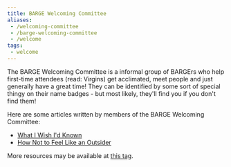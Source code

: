 ```yaml
---
title: BARGE Welcoming Committee
aliases:
 - /welcoming-committee
 - /barge-welcoming-committee
 - /welcome
tags:
 - welcome
---
```


The BARGE Welcoming Committee is a informal group of BARGErs who help
first-time attendees (read: Virgins) get acclimated, meet people and just
generally have a great time!  They can be identified by some sort of special
thingy on their name badges - but most likely, they'll find you if you don't
find them!
 
Here are some articles written by members of the BARGE Welcoming Committee:

 * [What I Wish I'd Known](/blog/what-i-wish-id-known/)
 * [How Not to Feel Like an Outsider](/blog/how-not-to-feel-like-an-outsider/)

More resources may be available at [this tag](/tags/welcome/).
